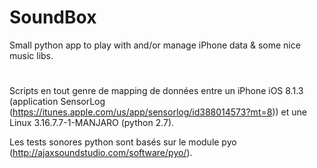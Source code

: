 # SoundBox
Small python app to play with and/or manage iPhone data &amp; some nice music libs.
#

Scripts en tout genre de mapping de données entre un iPhone iOS 8.1.3 (application SensorLog (https://itunes.apple.com/us/app/sensorlog/id388014573?mt=8)) et une Linux 3.16.7.7-1-MANJARO (python 2.7).

Les tests sonores python sont basés sur le module pyo (http://ajaxsoundstudio.com/software/pyo/).
